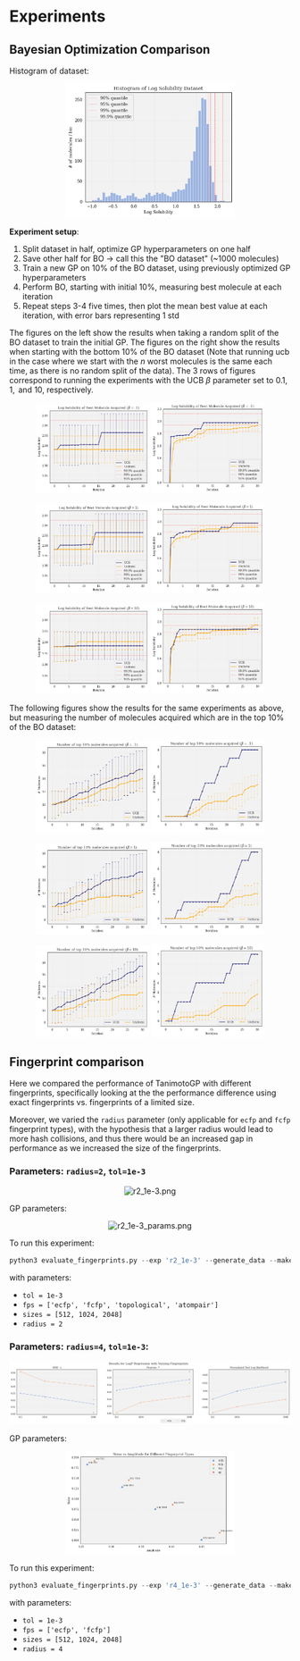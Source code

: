 # Experiments

## Bayesian Optimization Comparison

Histogram of dataset:

<p align="center">
<img src="figures/bayes_opt/data_hist.png" alt="data_hist.png" width="60%"/>
</p>

**Experiment setup**:
1. Split dataset in half, optimize GP hyperparameters on one half
2. Save other half for BO $\rightarrow$ call this the "BO dataset" (~1000 molecules)
3. Train a new GP on 10% of the BO dataset, using previously optimized GP hyperparameters
4. Perform BO, starting with initial 10%, measuring best molecule at each iteration
5. Repeat steps 3-4 five times, then plot the mean best value at each iteration, with error bars representing 1 std

The figures on the left show the results when taking a random split of the BO dataset to train the initial GP. The figures on the right show the results when starting with the bottom 10% of the BO dataset (Note that running ucb in the case where we start with the $n$ worst molecules is the same each time, as there is no random split of the data). The 3 rows of figures correspond to running the experiments with the UCB $\beta$ parameter set to $0.1, 1, \text{ and } 10$, respectively.


<p align="center">
<img src="figures/bayes_opt/bo2-random-30iters-b.1.png" alt="bo2-random-30iters.png" width="40%"/>
<img src="figures/bayes_opt/bo2-n_worst-30iters-b.1.png" alt="bo2-n_worst-30iters.png" width="40%"/>
</p>

<p align="center">
<img src="figures/bayes_opt/bo2-random-30iters-b1.png" alt="bo2-random-30iters.png" width="40%"/>
<img src="figures/bayes_opt/bo2-n_worst-30iters-b1.png" alt="bo2-n_worst-30iters.png" width="40%"/>
</p>

<p align="center">
<img src="figures/bayes_opt/bo2-random-30iters-b10.png" alt="bo2-random-30iters.png" width="40%"/>
<img src="figures/bayes_opt/bo2-n_worst-30iters-b10.png" alt="bo2-n_worst-30iters.png" width="40%"/>
</p>

The following figures show the results for the same experiments as above, but measuring the number of molecules acquired which are in the top 10% of the BO dataset:

<p align="center">
<img src="figures/bayes_opt/bo2-random-30iters-b.1-top10.png" alt="bo2-random-30iters.png" width="40%"/>
<img src="figures/bayes_opt/bo2-n_worst-30iters-b.1-top10.png" alt="bo2-n_worst-30iters.png" width="40%"/>
</p>

<p align="center">
<img src="figures/bayes_opt/bo2-random-30iters-b1-top10.png" alt="bo2-random-30iters.png" width="40%"/>
<img src="figures/bayes_opt/bo2-n_worst-30iters-b1-top10.png" alt="bo2-n_worst-30iters.png" width="40%"/>
</p>

<p align="center">
<img src="figures/bayes_opt/bo2-random-30iters-b10-top10.png" alt="bo2-random-30iters.png" width="40%"/>
<img src="figures/bayes_opt/bo2-n_worst-30iters-b10-top10.png" alt="bo2-n_worst-30iters.png" width="40%"/>

<!-- To run:

```py
python3 bo_exp1.py --split_method 'n_worst' --split 0.1 --num_iters 30
``` -->

## Fingerprint comparison

Here we compared the performance of TanimotoGP with different fingerprints, specifically looking at the the performance difference using exact fingerprints vs. fingerprints of a limited size.

Moreover, we varied the `radius` parameter (only applicable for `ecfp` and `fcfp` fingerprint types), with the hypothesis that a larger radius would lead to more hash collisions, and thus there would be an increased gap in performance as we increased the size of the fingerprints.

<!-- 
### Parameters: `radius=2`:

<p align="center">
<img src="figures/fp_comparison/r2/r2.png" alt="r2.png" width="100%"/>
</p>

As expected, the performance improves with as the size of the fingerprint increases.

### Parameters: `radius=4`:

<p align="center">
<img src="figures/fp_comparison/r4/r4.png" alt="r4.png" width="100%"/>
</p>

We can see that the increased number of hash collisions decreases performance for limited-size fingerprints. -->


### Parameters: `radius=2`, `tol=1e-3`

<p align="center">
<img src="figures/fp_comparison/r2_1e-3/r2_1e-3.png" alt="r2_1e-3.png" width="100%"/>
</p>

GP parameters:

<p align="center">
<img src="figures/fp_comparison/r2_1e-3/r2_1e-3_params.png" alt="r2_1e-3_params.png" width="60%"/>
</p>

To run this experiment:

```py
python3 evaluate_fingerprints.py --exp 'r2_1e-3' --generate_data --make_plots --savefig --radius 2 --tol 1e-3
```
with parameters:
* `tol = 1e-3`
* `fps = ['ecfp', 'fcfp', 'topological', 'atompair']`
* `sizes = [512, 1024, 2048]`
* `radius = 2`


### Parameters: `radius=4`, `tol=1e-3`:

<p align="center">
<img src="figures/fp_comparison/r4_1e-3/r4_1e-3.png" alt="r4_1e-3.png" width="100%"/>
</p>

GP parameters:

<p align="center">
<img src="figures/fp_comparison/r4_1e-3/r4_1e-3_params.png" alt="r4_1e-3_params.png" width="60%"/>
</p>

To run this experiment:

```py
python3 evaluate_fingerprints.py --exp 'r4_1e-3' --generate_data --make_plots --savefig --radius 4 --tol 1e-3
```
with parameters:
* `tol = 1e-3`
* `fps = ['ecfp', 'fcfp']`
* `sizes = [512, 1024, 2048]`
* `radius = 4`